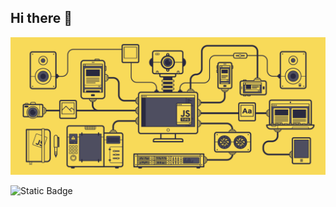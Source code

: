## Hi there 👋

<img src="https://github.com/Svyatoslav-Vtulkin/Svyatoslav-Vtulkin/blob/main/js.gif" alt="The Unlimited">


![Static Badge](https://img.shields.io/badge/py-python-blue?logo=python)
